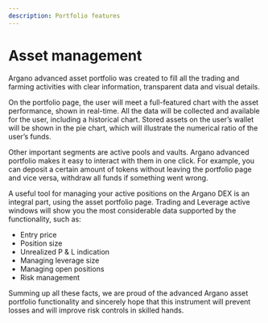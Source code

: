 ```yaml
---
description: Portfolio features
---
```


# Asset management

Argano advanced asset portfolio was created to fill all the trading and farming activities with clear information, transparent data and visual details.

On the portfolio page, the user will meet a full-featured chart with the asset performance, shown in real-time. All the data will be collected and available for the user, including a historical chart. Stored assets on the user’s wallet will be shown in the pie chart, which will illustrate the numerical ratio of the user’s funds.

Other important segments are active pools and vaults. Argano advanced portfolio makes it easy to interact with them in one click. For example, you can deposit a certain amount of tokens without leaving the portfolio page and vice versa, withdraw all funds if something went wrong.

A useful tool for managing your active positions on the Argano DEX is an integral part, using the asset portfolio page. Trading and Leverage active windows will show you the most considerable data supported by the functionality, such as:

* Entry price
* Position size
* Unrealized P & L indication
* Managing leverage size
* Managing open positions
* Risk management

Summing up all these facts, we are proud of the advanced Argano asset portfolio functionality and sincerely hope that this instrument will prevent losses and will improve risk controls in skilled hands.  


